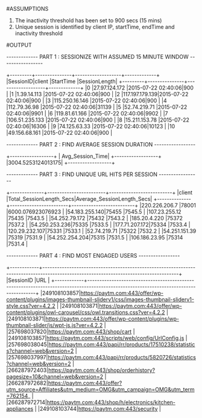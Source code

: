 
#ASSUMPTIONS

1. The inactivity threshold has been set to 900 secs (15 mins)
2. Unique session is identified by client IP, startTime, endTime and inactivity threshold


#OUTPUT


 ------------- PART 1 : SESSIONIZE WITH ASSUMED 15 MINUTE WINDOW -----------------


+---------+---------------+-------------------+-------------+
|SessionID|client         |StartTime          |SessionLength|
+---------+---------------+-------------------+-------------+
|0        |27.97.124.172  |2015-07-22 02:40:06|900          |
|1        |1.39.14.113    |2015-07-22 02:40:06|900          |
|2        |117.197.179.139|2015-07-22 02:40:06|900          |
|3        |115.250.16.146 |2015-07-22 02:40:06|900          |
|4        |112.79.36.98   |2015-07-22 02:40:06|31139        |
|5        |52.74.219.71   |2015-07-22 02:40:06|9901         |
|6        |119.81.61.166  |2015-07-22 02:40:06|9902         |
|7        |106.51.235.133 |2015-07-22 02:40:06|900          |
|8        |15.211.153.78  |2015-07-22 02:40:06|16306        |
|9        |74.125.63.33   |2015-07-22 02:40:06|10123        |
|10       |49.156.68.161  |2015-07-22 02:40:06|900          |


------------- PART 2 : FIND AVERAGE SESSION DURATION -----------------


+------------------+
|  Avg_Session_Time|
+------------------+
|3004.5253124013175|
+------------------+


------------- PART 3 : FIND UNIQUE URL HITS PER SESSION -----------------

+--------------+------------------------+--------------------------+
|client        |Total_SessionLength_Secs|Average_SessionLength_Secs|
+--------------+------------------------+--------------------------+
|220.226.206.7 |78001                   |6000.076923076923         |
|54.183.255.140|75455                   |7545.5                    |
|107.23.255.12 |75435                   |7543.5                    |
|54.252.79.172 |75432                   |7543.2                    |
|185.20.4.220  |75372                   |7537.2                    |
|54.250.253.236|75335                   |7533.5                    |
|177.71.207.172|75334                   |7533.4                    |
|120.29.232.107|75331                   |7533.1                    |
|52.74.219.71  |75322                   |7532.2                    |
|54.251.151.39 |75319                   |7531.9                    |
|54.252.254.204|75315                   |7531.5                    |
|106.186.23.95 |75314                   |7531.4                    |


------------- PART 4 : FIND MOST ENGAGED USERS -----------------

+------------+--------------------------------------------------------------------------------------------------------------------------------------+
|SessionID   |URL                                                                                                                                   |
+------------+--------------------------------------------------------------------------------------------------------------------------------------+
|249108103857|https://paytm.com:443/offer/wp-content/plugins/images-thumbnail-sliderv1/css/images-thumbnail-sliderv1-style.css?ver=4.2.2            |
|249108103871|https://paytm.com:443/offer/wp-content/plugins/owl-carousel/css/owl.transitions.css?ver=4.2.2                                         |
|249108103871|https://paytm.com:443/offer/wp-content/plugins/wp-thumbnail-slider/js/wpt-js.js?ver=4.2.2                                             |
|257698037820|https://paytm.com:443/shop/cart                                                                                                       |
|249108103857|https://paytm.com:443/scripts/web/config/UrlConfig.js                                                                                 |
|257698038045|https://paytm.com:443/papi/rr/products/17510238/statistics?channel=web&version=2                                                      |
|257698037997|https://paytm.com:443/papi/rr/products/5820726/statistics?channel=web&version=2                                                       |
|266287972403|https://paytm.com:443/shop/orderhistory?pagesize=10&channel=web&version=2                                                             |
|266287972682|https://paytm.com:443/offer?utm_source=Affiliates&utm_medium=OMG&utm_campaign=OMG&utm_term=762154_                                    |
|266287972714|https://paytm.com:443/shop/h/electronics/kitchen-appliances                                                                           |
|249108103744|https://paytm.com:443/security                                                                                                        |




